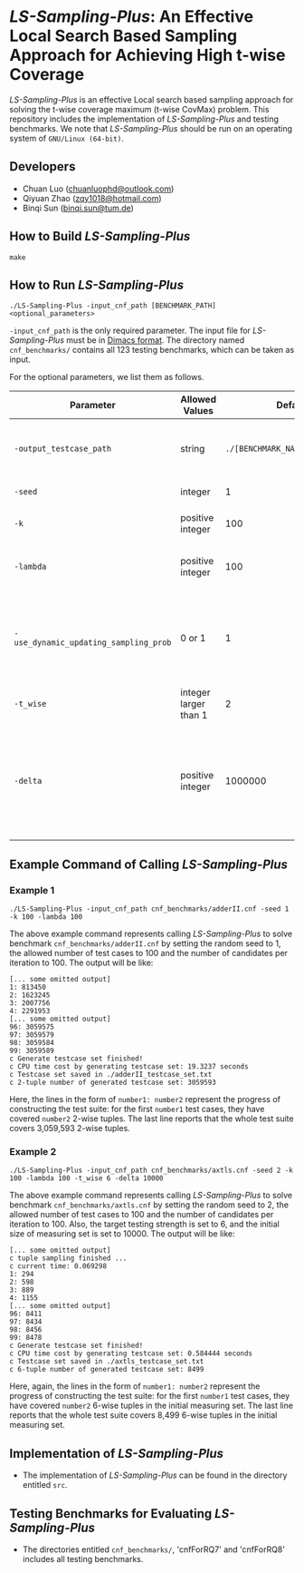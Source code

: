 # *LS-Sampling-Plus*: An Effective Local Search Based Sampling Approach for Achieving High t-wise Coverage

*LS-Sampling-Plus* is an effective Local search based sampling approach for solving the t-wise coverage maximum (t-wise CovMax) problem. This repository includes the implementation of *LS-Sampling-Plus* and testing benchmarks. We note that *LS-Sampling-Plus* should be run on an operating system of `GNU/Linux (64-bit)`.

## Developers
- Chuan Luo (<chuanluophd@outlook.com>)
- Qiyuan Zhao (<zqy1018@hotmail.com>)
- Binqi Sun (<binqi.sun@tum.de>)

## How to Build *LS-Sampling-Plus*

```
make
```

## How to Run *LS-Sampling-Plus*

```
./LS-Sampling-Plus -input_cnf_path [BENCHMARK_PATH] <optional_parameters>
```

`-input_cnf_path` is the only required parameter. The input file for *LS-Sampling-Plus* must be in [Dimacs format](http://www.satcompetition.org/2011/format-benchmarks2011.html). The directory named `cnf_benchmarks/` contains all 123 testing benchmarks, which can be taken as input. 

For the optional parameters, we list them as follows. 

| Parameter | Allowed Values | Default Value | Description | 
| - | - | - | - |
| `-output_testcase_path` | string | `./[BENCHMARK_NAME]_testcase_set.txt` | path to which the generated test suite is saved |
| `-seed` | integer | 1 | random seed | 
| `-k` | positive integer | 100 | the size of the test suite | 
| `-lambda` | positive integer | 100 | the number of candidates per iteration | 
| `-use_dynamic_updating_sampling_prob` | 0 or 1 | 1 | 1 if the dynamic mechanism for updating sampling probabilities is enabled, 0 otherwise |\
| `-t_wise` | integer larger than 1 | 2 | testing strength |
| `-delta` | positive integer | 1000000 | the initial cardinality of measuring set (will be ignored when using the exact scoring function) |

## Example Command of Calling *LS-Sampling-Plus*

### Example 1

```
./LS-Sampling-Plus -input_cnf_path cnf_benchmarks/adderII.cnf -seed 1 -k 100 -lambda 100
```

The above example command represents calling *LS-Sampling-Plus* to solve benchmark `cnf_benchmarks/adderII.cnf` by setting the random seed to 1, the allowed number of test cases to 100 and the number of candidates per iteration to 100. The output will be like: 

```
[... some omitted output]
1: 813450
2: 1623245
3: 2007756
4: 2291953
[... some omitted output]
96: 3059575
97: 3059579
98: 3059584
99: 3059589
c Generate testcase set finished!
c CPU time cost by generating testcase set: 19.3237 seconds
c Testcase set saved in ./adderII_testcase_set.txt
c 2-tuple number of generated testcase set: 3059593
```

Here, the lines in the form of `number1: number2` represent the progress of constructing the test suite: for the first `number1` test cases, they have covered `number2` 2-wise tuples. The last line reports that the whole test suite covers 3,059,593 2-wise tuples. 

### Example 2

```
./LS-Sampling-Plus -input_cnf_path cnf_benchmarks/axtls.cnf -seed 2 -k 100 -lambda 100 -t_wise 6 -delta 10000
```

The above example command represents calling *LS-Sampling-Plus* to solve benchmark `cnf_benchmarks/axtls.cnf` by setting the random seed to 2, the allowed number of test cases to 100 and the number of candidates per iteration to 100. Also, the target testing strength is set to 6, and the initial size of measuring set is set to 10000. The output will be like: 

```
[... some omitted output]
c tuple sampling finished ...
c current time: 0.069298
1: 294
2: 598
3: 889
4: 1155
[... some omitted output]
96: 8411
97: 8434
98: 8456
99: 8478
c Generate testcase set finished!
c CPU time cost by generating testcase set: 0.584444 seconds
c Testcase set saved in ./axtls_testcase_set.txt
c 6-tuple number of generated testcase set: 8499
```

Here, again, the lines in the form of `number1: number2` represent the progress of constructing the test suite: for the first `number1` test cases, they have covered `number2` 6-wise tuples in the initial measuring set. The last line reports that the whole test suite covers 8,499 6-wise tuples in the initial measuring set. 

## Implementation of *LS-Sampling-Plus*

- The implementation of *LS-Sampling-Plus* can be found in the directory entitled `src`.


## Testing Benchmarks for Evaluating *LS-Sampling-Plus*

- The directories entitled `cnf_benchmarks/`, 'cnfForRQ7' and 'cnfForRQ8' includes all testing benchmarks.
